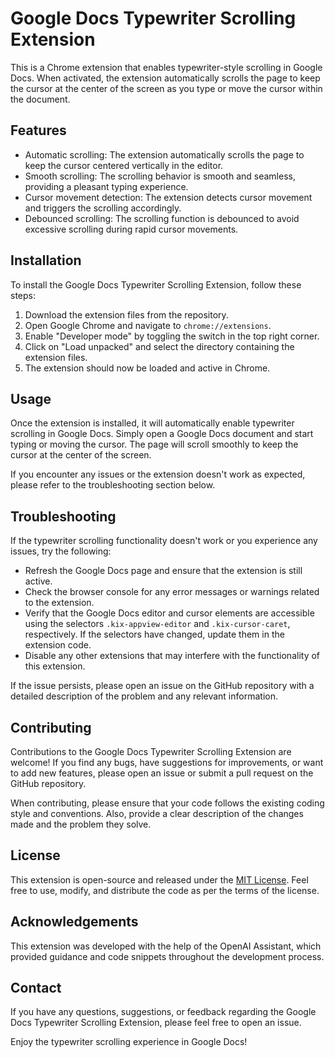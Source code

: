# Google Docs Typewriter Scrolling Extension

This is a Chrome extension that enables typewriter-style scrolling in Google Docs. When activated, the extension automatically scrolls the page to keep the cursor at the center of the screen as you type or move the cursor within the document.

## Features

- Automatic scrolling: The extension automatically scrolls the page to keep the cursor centered vertically in the editor.
- Smooth scrolling: The scrolling behavior is smooth and seamless, providing a pleasant typing experience.
- Cursor movement detection: The extension detects cursor movement and triggers the scrolling accordingly.
- Debounced scrolling: The scrolling function is debounced to avoid excessive scrolling during rapid cursor movements.

## Installation

To install the Google Docs Typewriter Scrolling Extension, follow these steps:

1. Download the extension files from the repository.
2. Open Google Chrome and navigate to `chrome://extensions`.
3. Enable "Developer mode" by toggling the switch in the top right corner.
4. Click on "Load unpacked" and select the directory containing the extension files.
5. The extension should now be loaded and active in Chrome.

## Usage

Once the extension is installed, it will automatically enable typewriter scrolling in Google Docs. Simply open a Google Docs document and start typing or moving the cursor. The page will scroll smoothly to keep the cursor at the center of the screen.

If you encounter any issues or the extension doesn't work as expected, please refer to the troubleshooting section below.

## Troubleshooting

If the typewriter scrolling functionality doesn't work or you experience any issues, try the following:

- Refresh the Google Docs page and ensure that the extension is still active.
- Check the browser console for any error messages or warnings related to the extension.
- Verify that the Google Docs editor and cursor elements are accessible using the selectors `.kix-appview-editor` and `.kix-cursor-caret`, respectively. If the selectors have changed, update them in the extension code.
- Disable any other extensions that may interfere with the functionality of this extension.

If the issue persists, please open an issue on the GitHub repository with a detailed description of the problem and any relevant information.

## Contributing

Contributions to the Google Docs Typewriter Scrolling Extension are welcome! If you find any bugs, have suggestions for improvements, or want to add new features, please open an issue or submit a pull request on the GitHub repository.

When contributing, please ensure that your code follows the existing coding style and conventions. Also, provide a clear description of the changes made and the problem they solve.

## License

This extension is open-source and released under the [MIT License](https://opensource.org/licenses/MIT). Feel free to use, modify, and distribute the code as per the terms of the license.

## Acknowledgements

This extension was developed with the help of the OpenAI Assistant, which provided guidance and code snippets throughout the development process.

## Contact

If you have any questions, suggestions, or feedback regarding the Google Docs Typewriter Scrolling Extension, please feel free to open an issue.

Enjoy the typewriter scrolling experience in Google Docs!
